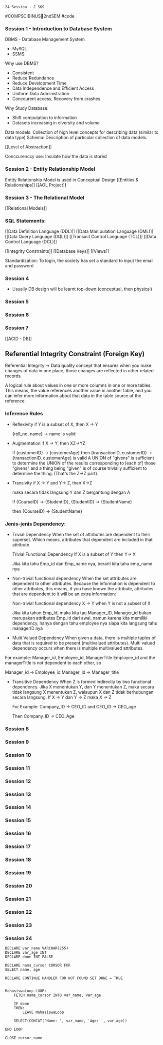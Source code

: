     24 Session - 2 SKS
#COMPSCIBINUS🏫2ndSEM #code 

### Session 1 - Introduction to Database System

DBMS - Database Management System
- MySQL
- SSMS

Why use DBMS? 
- Consistent
- Reduce Redundance
- Reduce Development Time
- Data Independence and Efficient Access
- Uniform Data Administration
- Conccurent access, Recovery from crashes

Why Study Database:
- Shift computation to information
- Datasets increasing in diversity and volume

Data models: Collection of high level concepts for describing data (similar to data type)
Schema: Description of particular collection of data models.

[[Level of Abstraction]]

Conccurenccy use: Insulate how the data is stored

### Session 2 - Entity Relationship Model

Entity Relationship Model is used in Conceptual Design
[[Entities & Relationships]]
[[AOL Project]]

### Session 3 - The Relational Model
[[Relational Models]]

### SQL Statements:
[[Data Definition Language (DDL)]]
[[Data Manipulation Language (DML)]]
[[Data Query Language (DQL)]]
[[Transact Control Language (TCL)]]
[[Data Control Language (DCL)]]

[[Integrity Constraints]]
[[Database Keys]]
[[Views]]
  
Standardization: To login, the society has set a standard to input the email and password

### Session 4
- Usually DB design will be learnt top-down (conceptual, then physical)


### Session 5
### Session 6
### Session 7

[[ACID - DB]]


## Referential Integrity Constraint (Foreign Key)
Referential Integrity -> Data quality concept that ensures when you make changes of data in one place, those changes are reflected in other related records.

A logical rule about values in one or more columns in one or more tables. This means, the value references another value in another table, and you can infer more information about that data in the table source of the reference. 

### Inference Rules
- Reflexivity
	if Y is a subset of X, then X -> Y
	
	{roll_no, name} -> name is valid

- Augmentation
  if X -> Y, then XZ->YZ
  
  If 
  {customerID} -> {customerAge} 
	then
	{transactionID, customerID} -> {transactionID, customerAge} is valid
	A UNION of "givens" is sufficient to determine the UNION of the results corresponding to [each of] those "givens" and a thing being "given" is of course trivially sufficient to determine the thing. (That's the Z->Z part).

- Transivity
  if X -> Y and Y-> Z, then X->Z
  
  maka secara tidak langsung Y dan Z bergantung dengan A
  
  If 
  {CourseID} -> {StudentID}, {StudentID} -> {StudentName}
  
  then
  {CourseID} -> {StudentName}

### Jenis-jenis Dependency:
- Trivial Dependency
  When the set of attributes are dependent to their superset. Which means, attributes that dependent are included in that attribute
  
  Trivial Functional Dependency
  If X is a subset of Y then Y-> X
  
  Jika kita tahu Emp_id dan Emp_name nya, berarti kita tahu emp_name nya
  
- Non-trivial functional dependency
  When the set attributes are dependent to other attributes. Because the information is dependent to other attributes, this means, if you have known the attribute, attributes that are dependent to it will be an extra information:
  
  Non-trivial functional dependency
  X -> Y when Y is not a subset of X
  
  Jika kita tahun Emp_Id, maka kita tau Manager_ID, 
  Manager_id bukan merupakan attributes Emp_id dari awal, namun karena kita memiliki dependency, hanya dengan tahu employee nya siapa kita langsung tahu managerID nya
  
-  Multi Valued Dependency
  When given a data, there is multiple tuples of data that is required to be present (multivalued attributes). Multi valued dependency occurs when there is multiple multivalued attributes.
  
  For example:
  Manager_id, Employee_id, ManagerTitle
  Employee_id and the managerTitle is not dependent to each other, so
  
  Manager_id => Employee_id
  Manager_id => Manager_title

- Transitive Dependency
  When Z is formed indirectly by two functional dependency. Jika X menentukan Y, dan Y menentukan Z, maka secara tidak langsung X menentukan Z, walaupun X dan Z tidak berhubungan secara langsung. 
  If
  X -> Y dan Y -> Z maka X -> Z

	For Example:
	Company_ID -> CEO_ID and CEO_ID -> CEO_age
	
	Then
	Company_ID -> CEO_Age 

### Session 8
### Session 9
### Session 10
### Session 11
### Session 12
### Session 13
### Session 14
### Session 15
### Session 16
### Session 17
### Session 18
### Session 19
### Session 20
### Session 21
### Session 22
### Session 23
### Session 24



```mysql
DECLARE var_name VARCHAR(255)
DECLARE var_age INT
DECLARE done INT FALSE

DECLARE nama_cursor CURSOR FOR 
SELECT name, age 

DECLARE CONTINUE HANDLER FOR NOT FOUND SET DONE = TRUE


MahasiswaLoop LOOP:
	FETCH nama_cursor INTO var_name, var_age
	
	IF done 
	THEN:
		LEAVE MahasiswaLoop

	SELECT(CONCAT('Name: ', var_name, 'Age: ', var_age))

END LOOP

CLOSE cursor_name
```
